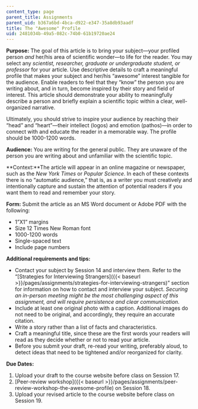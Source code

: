 ```yaml
---
content_type: page
parent_title: Assignments
parent_uid: b367a6bd-4bca-d922-e347-35a8db93aadf
title: The "Awesome" Profile
uid: 2481034b-49a5-082c-74b0-61b19720ae24
---
```


**Purpose:** The goal of this article is to bring your subject—your profiled person _and_ her/his area of scientific wonder—to life for the reader. You may select any _scientist, researcher, graduate or undergraduate student, or professor_ for your article. Use descriptive details to craft a meaningful profile that makes your subject and her/his “awesome” interest tangible for the audience. Enable readers to feel that they “know” the person you are writing about, and in turn, become inspired by their story and field of interest. This article should demonstrate your ability to meaningfully describe a person and briefly explain a scientific topic within a clear, well-organized narrative.

Ultimately, you should strive to inspire your audience by reaching their “head” and “heart”—their intellect (logos) and emotion (pathos)—in order to connect with and educate the reader in a memorable way. The profile should be 1000-1200 words.

**Audience:** You are writing for the general public. They are unaware of the person you are writing about and unfamiliar with the scientific topic.

**Context:**The article will appear in an online magazine or newspaper, such as the _New York Times_ or _Popular Science_. In each of these contexts there is no “automatic audience,” that is, as a writer you must creatively and intentionally capture and sustain the attention of potential readers if you want them to read and remember your story.

**Form:** Submit the article as an MS Word document or Adobe PDF with the following:

*   1”X1” margins
*   Size 12 Times New Roman font
*   1000-1200 words
*   Single-spaced text
*   Include page numbers

**Additional requirements and tips:**

*   Contact your subject by Session 14 and interview them. Refer to the “[Strategies for Interviewing Strangers]({{< baseurl >}}/pages/assignments/strategies-for-interviewing-strangers)” section for information on how to contact and interview your subject. _Securing an in-person meeting might be the most challenging aspect of this assignment, and will require persistence and clear communication._
*   Include at least one original photo with a caption. Additional images do not need to be original, and accordingly, they require an accurate citation.
*   Write a story rather than a list of facts and characteristics.
*   Craft a meaningful title, since these are the first words your readers will read as they decide whether or not to read your article.
*   Before you submit your draft, re-read your writing, preferably aloud, to detect ideas that need to be tightened and/or reorganized for clarity.

**Due Dates:**

1.  Upload your draft to the course website before class on Session 17.
2.  [Peer-review workshop]({{< baseurl >}}/pages/assignments/peer-review-workshop-the-awesome-profile) on Session 18.
3.  Upload your revised article to the course website before class on Session 19.